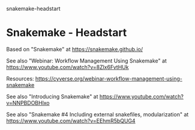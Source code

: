 snakemake-headstart
# Snakemake - Headstart

Based on "Snakemake" at https://snakemake.github.io/

See also "Webinar: Workflow Management Using Snakemake" at https://www.youtube.com/watch?v=8Zlx6FvtHUk

Resources: https://cyverse.org/webinar-workflow-management-using-snakemake

See also "Introducing Snakemake" at https://www.youtube.com/watch?v=NNPBDOBHlxo

See also "Snakemake #4 Including external snakefiles, modularization" at https://www.youtube.com/watch?v=EEhmR5bQUG4
